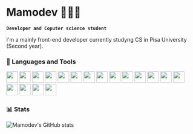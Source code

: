 # Mamodev 👨🏼‍💻

**`Developer and Coputer science student`**

I'm a mainly front-end developer currently studyng CS in <a>Pisa University</a> (Second year).

### 🧰 Languages and Tools
<div>
  <img width='30px' height: '30px' src="https://cdn.jsdelivr.net/gh/devicons/devicon/icons/javascript/javascript-original.svg" />
  <img width='30px' height: '30px' src="https://cdn.jsdelivr.net/gh/devicons/devicon/icons/typescript/typescript-original.svg" />
  <img width='30px' height: '30px' src="https://cdn.jsdelivr.net/gh/devicons/devicon/icons/html5/html5-original.svg" />
  <img width='30px' height: '30px' src="https://cdn.jsdelivr.net/gh/devicons/devicon/icons/css3/css3-original.svg" />
  <img width='30px' height: '30px' src="https://cdn.jsdelivr.net/gh/devicons/devicon/icons/sass/sass-original.svg" />
  <img width='30px' height: '30px' src="https://cdn.jsdelivr.net/gh/devicons/devicon/icons/java/java-original.svg" />
  <img width='30px' height: '30px' src="https://cdn.jsdelivr.net/gh/devicons/devicon/icons/bash/bash-original.svg" />
  <img width='30px' height: '30px' src="https://cdn.jsdelivr.net/gh/devicons/devicon/icons/firebase/firebase-plain.svg" />
  <img width='30px' height: '30px' src="https://cdn.jsdelivr.net/gh/devicons/devicon/icons/postgresql/postgresql-original-wordmark.svg" />
  <img width='30px' height: '30px' src="https://cdn.jsdelivr.net/gh/devicons/devicon/icons/mysql/mysql-original-wordmark.svg" />
  <img width='30px' height: '30px' src="https://cdn.jsdelivr.net/gh/devicons/devicon/icons/react/react-original.svg" />
  <img width='30px' height: '30px' src="https://cdn.jsdelivr.net/gh/devicons/devicon/icons/nextjs/nextjs-original-wordmark.svg" />
  <img width='30px' height: '30px' src="https://cdn.jsdelivr.net/gh/devicons/devicon/icons/electron/electron-original.svg" />
  <img width='30px' height: '30px' src="https://cdn.jsdelivr.net/gh/devicons/devicon/icons/redux/redux-original.svg" />
  <img width='30px' height: '30px' src="https://cdn.jsdelivr.net/gh/devicons/devicon/icons/docker/docker-original.svg" />
  <img width='30px' height: '30px' src="https://cdn.jsdelivr.net/gh/devicons/devicon/icons/git/git-original.svg" />
  <img width='30px' height: '30px' src="https://cdn.jsdelivr.net/gh/devicons/devicon/icons/vscode/vscode-original.svg" />
  <img width='30px' height: '30px' src="https://cdn.jsdelivr.net/gh/devicons/devicon/icons/nginx/nginx-original.svg" />
</div>

<!-- 
## 📝 Projects
<table>
   <tr>
    <td> 
      <div align="right">
        <code>Project4U</code> 
        <img width='20px' height: '20px' src="https://cdn.jsdelivr.net/gh/devicons/devicon/icons/javascript/javascript-original.svg" />
        <img width='20px' height: '20px' src="https://cdn.jsdelivr.net/gh/devicons/devicon/icons/html5/html5-original.svg" />
      </div>
      <img width='300px' src="https://lh3.googleusercontent.com/u/0/d/18C7oUVOPNfq15WYHmxP6M3ZV5juU0Xcj=w2880-h1578-iv1" />
    </td>
    <td> 
      <code>Where is the party?</code> 
      <img  width='300px' src="https://lh3.googleusercontent.com/u/0/d/18C7oUVOPNfq15WYHmxP6M3ZV5juU0Xcj=w2880-h1578-iv1" />
    </td>
    <td> 
      <code>Managment app</code>
      <img  width='300px' src="https://lh3.googleusercontent.com/u/0/d/18C7oUVOPNfq15WYHmxP6M3ZV5juU0Xcj=w2880-h1578-iv1" />
    </td>
  </tr>
  <tr></tr>
  
  <tr>
    <td> 
      <code>GlutEatFree</code> 
      <img  width='300px' src="https://lh3.googleusercontent.com/u/0/d/18C7oUVOPNfq15WYHmxP6M3ZV5juU0Xcj=w2880-h1578-iv1" />
    </td>
    <td> 
      <code>Finanz for school</code>
      <img  width='300px' src="https://lh3.googleusercontent.com/u/0/d/18C7oUVOPNfq15WYHmxP6M3ZV5juU0Xcj=w2880-h1578-iv1" />
    </td>
    <td style="text-align: right"> 
      Contact me!
    </td>
  </tr>
</table>

<!-- <table>
  <tr>
    <td></td>
    <td></td>
    <td></td>
    
  <tr/>
  <tr>
    <td> 
      <h3>Project4U</h3> 
        <div>
          <img width='20px' height: '20px' src="https://cdn.jsdelivr.net/gh/devicons/devicon/icons/javascript/javascript-original.svg" />
          <img width='20px' height: '20px' src="https://cdn.jsdelivr.net/gh/devicons/devicon/icons/html5/html5-original.svg" />
          <img width='20px' height: '20px' src="https://cdn.jsdelivr.net/gh/devicons/devicon/icons/css3/css3-original.svg" />
          <img width='20px' height: '20px' src="https://cdn.jsdelivr.net/gh/devicons/devicon/icons/sass/sass-original.svg" />
          <img width='20px' height: '20px' src="https://cdn.jsdelivr.net/gh/devicons/devicon/icons/react/react-original.svg" />
        </div>
        <img  width='300px' src="https://static.wixstatic.com/media/717ae6_2df1c532b96f4ac28e5705b99501bad5~mv2.png/v1/crop/x_126,y_0,w_1638,h_1080/fill/w_858,h_566,al_c,q_90,usm_0.66_1.00_0.01,enc_auto/projects.png" />
    </td>
    <td> 
      <h3> Where is the party </h3>
      <div>
       <img width='20px' height: '20px' src="https://cdn.jsdelivr.net/gh/devicons/devicon/icons/javascript/javascript-original.svg" /> 
       <img width='20px' height: '20px' src="https://cdn.jsdelivr.net/gh/devicons/devicon/icons/html5/html5-original.svg" />
       <img width='20px' height: '20px' src="https://cdn.jsdelivr.net/gh/devicons/devicon/icons/css3/css3-original.svg" />
       <img width='20px' height: '20px' src="https://cdn.jsdelivr.net/gh/devicons/devicon/icons/react/react-original.svg" />
       <img width='20px' height: '20px' src="https://cdn.jsdelivr.net/gh/devicons/devicon/icons/firebase/firebase-plain.svg" />
      </div>
      <img  width='300px' src="https://lh3.googleusercontent.com/u/0/d/18C7oUVOPNfq15WYHmxP6M3ZV5juU0Xcj=w2880-h1578-iv1" />
    </td>
    <td> 
      <h3>Finanz for school</h3> 
      <div>
         <img width='20px' height: '20px' src="https://cdn.jsdelivr.net/gh/devicons/devicon/icons/javascript/javascript-original.svg" />
         <img width='20px' height: '20px' src="https://cdn.jsdelivr.net/gh/devicons/devicon/icons/html5/html5-original.svg" />
         <img width='20px' height: '20px' src="https://cdn.jsdelivr.net/gh/devicons/devicon/icons/css3/css3-original.svg" />
         <img width='20px' height: '20px' src="https://cdn.jsdelivr.net/gh/devicons/devicon/icons/react/react-original.svg" />
         <img width='20px' height: '20px' src="https://cdn.jsdelivr.net/gh/devicons/devicon/icons/firebase/firebase-plain.svg" />
      </div>
      <img  width='300px' src="https://lh3.googleusercontent.com/u/0/d/18C7oUVOPNfq15WYHmxP6M3ZV5juU0Xcj=w2880-h1578-iv1" />
    </td>
  </tr>
  <tr>
    <td> 
     <h3>Managment app</h3> 
      <div>
        <img width='20px' height: '20px' src="https://cdn.jsdelivr.net/gh/devicons/devicon/icons/javascript/javascript-original.svg" />
        <img width='20px' height: '20px' src="https://cdn.jsdelivr.net/gh/devicons/devicon/icons/html5/html5-original.svg" />
        <img width='20px' height: '20px' src="https://cdn.jsdelivr.net/gh/devicons/devicon/icons/css3/css3-original.svg" />
        <img width='20px' height: '20px' src="https://cdn.jsdelivr.net/gh/devicons/devicon/icons/react/react-original.svg" />
        <img width='20px' height: '20px' src="https://cdn.jsdelivr.net/gh/devicons/devicon/icons/electron/electron-original.svg" />
        <img width='20px' height: '20px' src="https://cdn.jsdelivr.net/gh/devicons/devicon/icons/bash/bash-original.svg" />
        <img width='20px' height: '20px' src="https://cdn.jsdelivr.net/gh/devicons/devicon/icons/docker/docker-original.svg" />
        <img width='20px' height: '20px' src="https://cdn.jsdelivr.net/gh/devicons/devicon/icons/nginx/nginx-original.svg" />
        <img width='20px' height: '20px' src="https://cdn.jsdelivr.net/gh/devicons/devicon/icons/postgresql/postgresql-original-wordmark.svg" />
      </div>
      <img  width='300px' src="https://lh3.googleusercontent.com/u/0/d/18C7oUVOPNfq15WYHmxP6M3ZV5juU0Xcj=w2880-h1578-iv1" />
    </td>
    <td> 
     <h3>Managment app</h3> 
      <div>
        <img width='20px' height: '20px' src="https://cdn.jsdelivr.net/gh/devicons/devicon/icons/javascript/javascript-original.svg" />
        <img width='20px' height: '20px' src="https://cdn.jsdelivr.net/gh/devicons/devicon/icons/html5/html5-original.svg" />
        <img width='20px' height: '20px' src="https://cdn.jsdelivr.net/gh/devicons/devicon/icons/css3/css3-original.svg" />
        <img width='20px' height: '20px' src="https://cdn.jsdelivr.net/gh/devicons/devicon/icons/react/react-original.svg" />
        <img width='20px' height: '20px' src="https://cdn.jsdelivr.net/gh/devicons/devicon/icons/electron/electron-original.svg" />
        <img width='20px' height: '20px' src="https://cdn.jsdelivr.net/gh/devicons/devicon/icons/bash/bash-original.svg" />
        <img width='20px' height: '20px' src="https://cdn.jsdelivr.net/gh/devicons/devicon/icons/docker/docker-original.svg" />
        <img width='20px' height: '20px' src="https://cdn.jsdelivr.net/gh/devicons/devicon/icons/nginx/nginx-original.svg" />
        <img width='20px' height: '20px' src="https://cdn.jsdelivr.net/gh/devicons/devicon/icons/postgresql/postgresql-original-wordmark.svg" />
      </div>
      <img  width='300px' src="https://lh3.googleusercontent.com/u/0/d/18C7oUVOPNfq15WYHmxP6M3ZV5juU0Xcj=w2880-h1578-iv1" />
    </td>
  </tr>
  
</table> -->

### 📊 Stats

![Mamodev's GitHub stats](https://github-readme-stats.vercel.app/api?username=mamodev&show_icons=true&theme=gruvbox)


